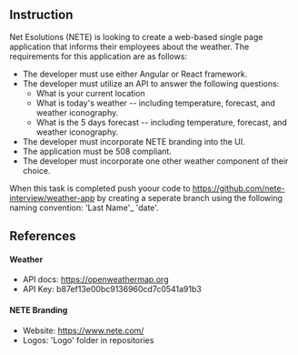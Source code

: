 **Instruction**
--------------------
Net Esolutions (NETE) is looking to create a web-based single page application that informs their employees about the weather. The requirements for this application are as follows:
- The developer must use either Angular or React framework.
- The developer must utilize an API to answer the following questions:
  - What is your current location
  - What is today's weather -- including temperature, forecast, and weather iconography.
  - What is the 5 days forecast -- including temperature, forecast, and weather iconography.
- The developer must incorporate NETE branding into the UI.
- The application must be 508 compliant.
- The developer must incorporate one other weather component of their choice.

When this task is completed push yoour code to https://github.com/nete-interview/weather-app by creating a seperate branch using the following naming convention: 'Last Name'_ 'date'.

**References**
--------------------
#### Weather

- API docs: https://openweathermap.org
- API Key: b87ef13e00bc9136960cd7c0541a91b3

#### NETE Branding
- Website: https://www.nete.com/
- Logos: 'Logo' folder in repositories
